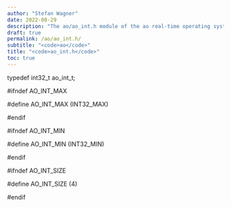 ```yaml
---
author: "Stefan Wagner"
date: 2022-08-29
description: "The ao/ao_int.h module of the ao real-time operating system."
draft: true
permalink: /ao/ao_int.h/ 
subtitle: "<code>ao</code>"
title: "<code>ao_int.h</code>"
toc: true
---
```


typedef int32_t         ao_int_t;

#ifndef AO_INT_MAX

#define AO_INT_MAX      (INT32_MAX)

#endif

#ifndef AO_INT_MIN

#define AO_INT_MIN      (INT32_MIN)

#endif

#ifndef AO_INT_SIZE

#define AO_INT_SIZE     (4)

#endif

